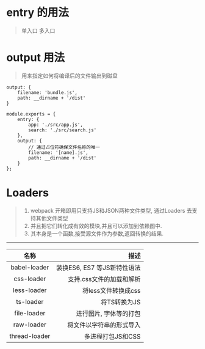 # entry 的用法
> 单入口
> 多入口

# output 用法
> 用来指定如何将编译后的文件输出到磁盘
```
output: {
    filename: 'bundle.js',
    path: __dirname + '/dist'
}

module.exports = {
    entry: {
        app: './src/app.js',
        search: './src/search.js'
    },
    output: {
        // 通过占位符确保文件名称的唯一
        filename: '[name].js',
        path: __dirname + '/dist'
    }
};
```

# Loaders
> 1. webpack 开箱即用只支持JS和JSON两种文件类型, 通过Loaders 去支持其他文件类型
> 2. 并且把它们转化成有效的模块,并且可以添加到依赖图中.
> 3. 其本身是一个函数,接受源文件作为参数,返回转换的结果.    
-------------------------------
| 名称 | 描述 |
|:---:|-----:|
|babel-loader | 装换ES6, ES7 等JS新特性语法 |
|css-loader   | 支持.css文件的加载和解析 |
|less-loader  | 将less文件转换成css |
|ts-loader    | 将TS转换为JS      |
|file-loader  | 进行图片, 字体等的打包 |
|raw-loader   | 将文件以字符串的形式导入 |
|thread-loader| 多进程打包JS和CSS |